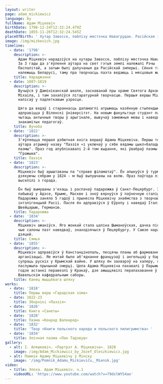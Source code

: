 ```yaml
---
layout: writer
page: adam_mickiewicz
language: by
fullName: Адам Міцкевіч
birthDate: 1798-12-24T12:32:24.479Z
deathDate: 1855-11-26T12:32:24.545Z
placeOfBirth: ' Хутар Завоссе, паблізу мястэчка Навагрудак. Расійская імперыя'
image: /img/mizkevich.jpg
timeline:
  - date: '1798'
    description: >-
      Адам Міцкевіч нарадзіўся на хутары Завоссе, паблізу мястэчка Навагрудак.
      За 3 гады да з'яўлення аўтара на свет гэтыя землі належалі Рэчы
      Паспалітай, а затым былі далучаныя да Расійскай імперыі. Сёння тэрыторыя
      належыць Беларусі, таму пра творчасць паэта ведаюць і мясцовыя жыхары.
    title: Нараджэнне
  - date: 1807—1819
    description: >-
      Вучыўся ў Дамініканскай школе, заснаванай пры храме Святога Архангела
      Міхаіла, і там захапіўся літаратурнай творчасцю. Першыя вершы Міцкевіч
      напісаў у падлеткавым узросце.

      Цяга да ведаў і стараннасць дапамаглі атрымаць казённую стыпендыю і
      адправіцца ў Віленскі ўніверсітэт. На новым факультэце студэнт пачаў
      чытаць антычныя творы ў арыгінале, вывучаў замежныя мовы і наведваў лекцыі
      знакамітых педагогаў.
    title: Вучоба
  - date: '1822'
    description: >-
      З'яўляецца першая дэбютная кніга вершаў Адама Міцкевіча. Першы том твораў
      аўтара атрымаў назву "Паэзія «і уключаў у сябе вядомы цыкл»балады і
      паэмы". Праз год апублікавалі 2-й том выдання, які ўвабраў паэмы "Дзяды»і
      "Гражына".
    title: Паэзія
  - date: '1823'
    description: >-
      Міцкевіч быў арыштаваны па "справе філаматаў". Ён апынуўся ў турме, але
      дзякуючы сябрам у 1824 - м быў выпушчаны на волю. Праз паўгода літаратара
      выселілі з горада. 

      Ён быў вымушаны з'ехаць і распачаў падарожжа ў Санкт-Пецярбург. Затым
      пабываў у Адэсе, Крыме, Маскве і зноў вярнуўся ў паўночную сталіцу.
      Падарожжа заняло 5 гадоў і прынесла Міцкевічу знаёмства з творчай
      інтэлігенцыяй Расіі. Пасля ён адправіўся ў Еўропу і наведаў Італію,
      Швейцарыю, Германію.
    title: Падарожжа
  - date: '1834'
    description: >-
      Міцкевіч ажаніўся. Яго жонкай стала цаліна Шыманоўская, дачка піяністкі,
      чые салоны паэт наведваў, знаходзячыся ў Пецярбургу. У Саюзе нарадзіліся 6
      дзяцей.
    title: Сямья
  - date: '1855'
    description: >-
      Міцкевіч адправіўся ў Канстанцінопаль, песцячы планы аб фармаванні новай
      арганізацыі. Яе мэтай было аб'яднанне французаў і ангельцаў у барацьбе
      супраць рускіх у Крымскай вайне. У шляху ён захварэў на халеру, якая і
      паслужыла прычынай смерці. Цела Адама Міцкевіча пахавалі ў Парыжы. У 1890
      годзе астанкі перавезлі ў Кракаў, дзе ажыццявілі перапахаванне ў
      Вавельскім кафедральным саборы.
    title: Канец жыццёвага шляху
works:
  - date: '1818'
    title: Першы верш «Гарадская зіма»
  - date: 1822-23
    title: Зборнікі «Паэзія»
  - date: '1826'
    title: Книга «Санеты»
  - date: '1828'
    title: Паэма «Конрад Валенрод»
  - date: '1832'
    title: 'Твор «Книги польского народа и польского пилигримства» '
  - date: '1834'
    title: Эпічная паэма «Пан Тадэвуш»
gallery:
  - alt: І. Аляшкевіч. «Партрэт А. Міцкевіча». 1828
    image: /img/Adam_Mickiewicz_by_Józef_Oleszkiewicz.jpg
  - alt: Помнік Адаму Міцкевічу ў Мінску
    image: '/img/Pomnik_Adamu_Mickieviču,_Miensk.jpg'
video:
  - title: Эпоха. Адам Міцкевіч. ч.1
    videoURL: 'https://www.youtube.com/watch?v=79dxlWYS4ao'
---
```



